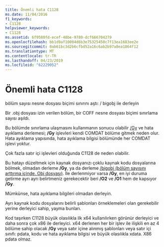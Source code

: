 ```yaml
---
title: Önemli hata C1128
ms.date: 11/04/2016
f1_keywords:
- C1128
helpviewer_keywords:
- C1128
ms.assetid: 6f9580fd-ecef-48be-9780-dcf666704279
ms.openlocfilehash: bb1d9af10084d6b3e75325450c7f13ea1683ee2e
ms.sourcegitcommit: 0ab61bc3d2b6cfbd52a16c6ab2b97a8ea1864f12
ms.translationtype: MT
ms.contentlocale: tr-TR
ms.lasthandoff: 04/23/2019
ms.locfileid: "62229052"
---
```

# <a name="fatal-error-c1128"></a>Önemli hata C1128

bölüm sayısı nesne dosyası biçimi sınırını aştı: / bigobj ile derleyin

Bir .obj dosyası izin verilen bölüm, bir COFF nesne dosyası biçimi sınırlama sayısı aşıldı.

Bu bölümde sınırlama ulaşmasını kullanmanın sonucu olabilir [/Gy](../../build/reference/gy-enable-function-level-linking.md) ve hata ayıklama derlemesi; **/Gy** işlevleri kendi COMDAT bölüme gitmek neden olur. Hata ayıklama yapısında, hata ayıklama bilgisi bölümünde her COMDAT işlevi yoktur.

Çok fazla satır içi işlevleri olduğunda C1128 de neden olabilir.

Bu hatayı düzeltmek için kaynak dosyanızı çoklu kaynak kodu dosyalarına bölmek, olmadan derleme **/Gy**, ya da derleme  [ /bigobj (bölüm sayısını arttırma içinde. Obj dosyası)](../../build/reference/bigobj-increase-number-of-sections-in-dot-obj-file.md).  İle derlenmiyor varsa **/Gy**, en iyi duruma getirme ayrı ayrı belirtmeniz gerekecektir beri **/O2** ve **/O1** hem de kapsıyor **/Gy**.

Mümkünse, hata ayıklama bilgileri olmadan derleyin.

Ayrı kaynak kodu dosyalarını belirli şablonları örneklemeleri olan gerekebilir yerine derleyici sahip, yayma bunları.

Kod taşırken C1128 büyük olasılıkla ilk x64 kullanılırken görünür derleyici ve daha sonra çok x86 ile derleyici. x64 derlenen her bir işlev ile ilişkili en az 4 bölüme sahip olacak **/Gy** veya satır içine alınmış şablonları veya satır içi sınıfı: pdata, kodu ve hata ayıklama bilgisi ve büyük olasılıkla xdata.  X86 pdata olmaz.